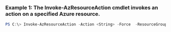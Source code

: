 ### Example 1: The Invoke-AzResourceAction cmdlet invokes an action on a specified Azure resource.
```powershell
PS C:\> Invoke-AzResourceAction -Action <String> -Force  -ResourceGroupName MyResourceGroup -ResourceName ContosoSite -ResourceType Microsoft.ClassicCompute/storageAccounts
```

